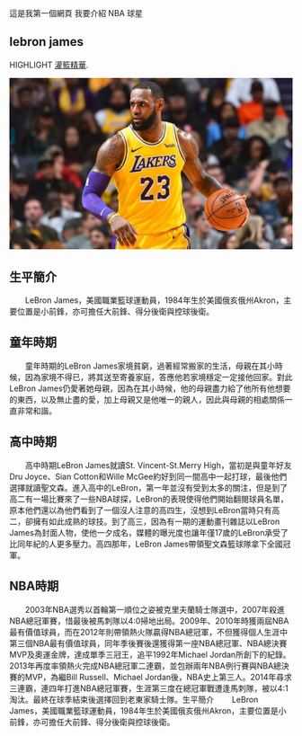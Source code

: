 
這是我第一個網頁 我要介紹 NBA 球星 
## lebron james 

HIGHLIGHT [灌籃精華](https://www.youtube.com/watch?v=xHM671-dpGA).






![image](https://github.com/k122787597john/k122787597john.github.io/blob/master/Lebron-James-Lakers-660x400.jpg)








## 生平簡介
　　LeBron James，美國職業籃球運動員，1984年生於美國俄亥俄州Akron，主要位置是小前鋒，亦可擔任大前鋒、得分後衛與控球後衛。

## 童年時期
　　童年時期的LeBron James家境貧窮，過著經常搬家的生活，母親在其小時候，因為家境不得已，將其送至寄養家庭，答應他若家境穩定一定接他回家。對此LeBron James仍愛著她母親，因為在其小時候，他的母親盡力給了他所有他想要的東西，以及無止盡的愛，加上母親又是他唯一的親人，因此與母親的相處關係一直非常和諧。

## 高中時期
　　高中時期LeBron James就讀St. Vincent-St.Merry High，當初是與童年好友Dru Joyce、Sian Cotton和Wille McGee約好到同一間高中一起打球，最後他們選擇就讀聖文森。進入高中的LeBron，第一年並沒有受到太多的關注，但是到了高二有一場比賽來了一些NBA球探，LeBron的表現使得他們開始翻閱球員名單，原本他們還以為他們看到了一個沒人注意的高四生，沒想到LeBron當時只有高二，卻擁有如此成熟的球技。到了高三，因為有一期的運動畫刊雜誌以LeBron James為封面人物，使他一夕成名，媒體的曝光度也讓年僅17歲的LeBron承受了比同年紀的人更多壓力。高四那年，LeBron James帶領聖文森籃球隊拿下全國冠軍。

## NBA時期
　　2003年NBA選秀以首輪第一順位之姿被克里夫蘭騎士隊選中，2007年殺進NBA總冠軍賽，惜最後被馬刺隊以4:0掃地出局。2009年、2010年時獲兩屆NBA最有價值球員，而在2012年則帶領熱火隊贏得NBA總冠軍，不但獲得個人生涯中第三個NBA最有價值球員，同年季後賽後還獲得第一座NBA總冠軍、NBA總決賽MVP及奧運金牌，達成單季三冠王，追平1992年Michael Jordan所創下的紀錄。2013年再度率領熱火完成NBA總冠軍二連霸，並包辦兩年NBA例行賽與NBA總決賽的MVP，為繼Bill Russell、Michael Jordan後，NBA史上第三人。2014年尋求三連霸，連四年打進NBA總冠軍賽，生涯第三度在總冠軍戰遭逢馬刺隊，被以4:1淘汰。最終在球季結束後選擇回到老東家騎士隊。生平簡介
　　LeBron James，美國職業籃球運動員，1984年生於美國俄亥俄州Akron，主要位置是小前鋒，亦可擔任大前鋒、得分後衛與控球後衛。

